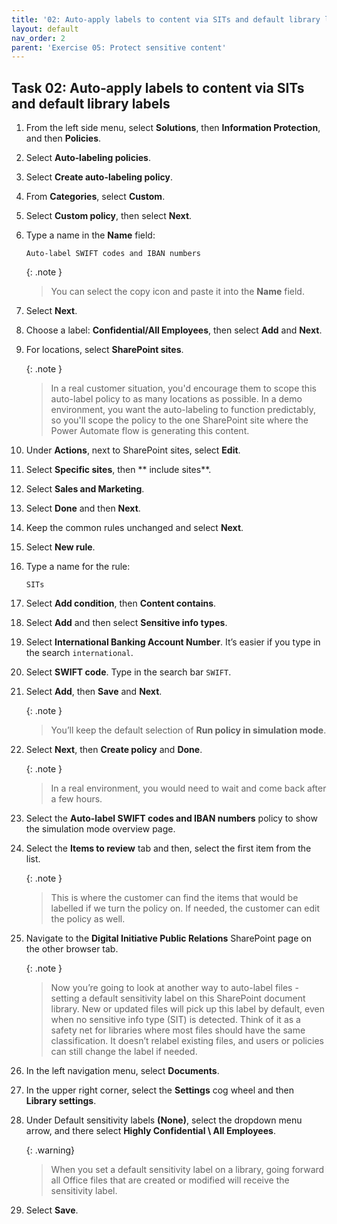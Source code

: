 ```yaml
---
title: '02: Auto‑apply labels to content via SITs and default library labels'
layout: default
nav_order: 2
parent: 'Exercise 05: Protect sensitive content'
---
```


## Task 02: Auto‑apply labels to content via SITs and default library labels

1. From the left side menu, select **Solutions**, then **Information Protection**, and then **Policies**.

1. Select **Auto‑labeling policies**.

1. Select **Create auto-labeling policy**.

1. From **Categories**, select **Custom**.

1. Select **Custom policy**, then select **Next**.

1. Type a name in the **Name** field: 

    ```
    Auto‑label SWIFT codes and IBAN numbers
    ```
   
    {: .note }
    > You can select the copy icon and paste it into the **Name** field.

1. Select **Next**.


1. Choose a label: **Confidential/All Employees**, then select **Add** and **Next**.

1. For locations, select **SharePoint sites**.

    {: .note }
    > In a real customer situation, you'd encourage them to scope this auto-label policy to as many locations as possible. In a demo environment, you want the auto-labeling to function predictably, so you'll scope the policy to the one SharePoint site where the Power Automate flow is generating this content.

1. Under **Actions**, next to SharePoint sites, select **Edit**.

1. Select **Specific sites**, then ** include sites**.

1. Select **Sales and Marketing**.

1. Select **Done** and then **Next**.

1. Keep the common rules unchanged and select **Next**.

1. Select **New rule**.

1. Type a name for the rule:

    ```
    SITs
    ```

1. Select **Add condition**, then **Content contains**.

1. Select **Add** and then select **Sensitive info types**.

1. Select **International Banking Account Number**. It’s easier if you type in the search `international`.

1. Select **SWIFT code**. Type in the search bar `SWIFT`.

1. Select **Add**, then **Save** and **Next**.

    {: .note }
    > You’ll keep the default selection of **Run policy in simulation mode**.

1. Select **Next**, then **Create policy** and **Done**.

    {: .note }
    > In a real environment, you would need to wait and come back after a few hours.

1. Select the **Auto-label SWIFT codes and IBAN numbers** policy to show the simulation mode overview page.

1. Select the **Items to review** tab and then, select the first item from the list.

    {: .note }
    > This is where the customer can find the items that would be labelled if we turn the policy on.
    > If needed, the customer can edit the policy as well.

1. Navigate to the **Digital Initiative Public Relations** SharePoint page on the other browser tab.

    {: .note }
    > Now you’re going to look at another way to auto-label files - setting a default sensitivity label on this SharePoint document library. New or updated files will pick up this label by default, even when no sensitive info type (SIT) is detected. Think of it as a safety net for libraries where most files should have the same classification. It doesn’t relabel existing files, and users or policies can still change the label if needed.

1. In the left navigation menu, select **Documents**.

1. In the upper right corner, select the **Settings** cog wheel and then **Library settings**.

1. Under Default sensitivity labels **(None)**, select the dropdown menu arrow, and there select **Highly Confidential \ All Employees**.

    {: .warning}
    > When you set a default sensitivity label on a library, going forward all Office files that are created or modified will receive the sensitivity label.

1. Select **Save**.